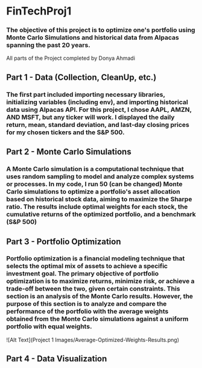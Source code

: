 # FinTechProj1
### The objective of this project is to optimize one's portfolio using Monte Carlo Simulations and historical data from Alpacas spanning the past 20 years.

All parts of the Project completed by Donya Ahmadi

## Part 1 - Data (Collection, CleanUp, etc.)
### The first part included importing necessary libraries, initializing variables (including env), and importing historical data using Alpacas API. For this project, I chose AAPL, AMZN, AND MSFT, but any ticker will work. I displayed the daily return, mean, standard deviation, and last-day closing prices for my chosen tickers and the S&P 500.

## Part 2 - Monte Carlo Simulations
### A Monte Carlo simulation is a computational technique that uses random sampling to model and analyze complex systems or processes. In my code, I run 50 (can be changed) Monte Carlo simulations to optimize a portfolio's asset allocation based on historical stock data, aiming to maximize the Sharpe ratio. The results include optimal weights for each stock, the cumulative returns of the optimized portfolio, and a benchmark (S&P 500)

## Part 3 - Portfolio Optimization
### Portfolio optimization is a financial modeling technique that selects the optimal mix of assets to achieve a specific investment goal. The primary objective of portfolio optimization is to maximize returns, minimize risk, or achieve a trade-off between the two, given certain constraints. This section is an analysis of the Monte Carlo results. However, the purpose of this section is to analyze and compare the performance of the portfolio with the average weights obtained from the Monte Carlo simulations against a uniform portfolio with equal weights. 

![Alt Text](Project 1 Images/Average-Optimized-Weights-Results.png)

## Part 4 - Data Visualization 
